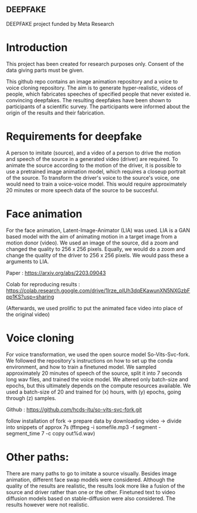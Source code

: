 ## DEEPFAKE
DEEPFAKE project funded by Meta Research

# Introduction
This project has been created for research purposes only. Consent of the data giving parts must be given.

This github repo contains an image animation repository and a voice to voice cloning repository. The aim is to generate hyper-realistic, videos of people, which fabricates speeches of specified people that never existed ie. convincing deepfakes. The resulting deepfakes have been shown to participants of a scientific survey. The participants were informed about the origin of the results and their fabrication.

# Requirements for deepfake

A person to imitate (source), and a video of a person to drive the motion and speech of the source in a generated video (driver) are required.
To animate the source according to the motion of the driver, it is possible to use a pretrained image animation model, which requires a closeup portrait of the source.
To transform the driver's voice to the source's voice, one would need to train a voice-voice model. This would require approximately 20 minutes or more speech data of the source to be succesful.


# Face animation

For the face animation, Latent-Image-Animator (LIA) was used. LIA is a GAN based model with the aim of animating motion in a target image from a motion donor (video). We used an image of the source, did a zoom and changed the quality to 256 x 256 pixels. Equally, we would do a zoom and change the quality of the driver to 256 x 256 pixels. We would pass these a arguments to LIA.

Paper : https://arxiv.org/abs/2203.09043

Colab for reproducing results : https://colab.research.google.com/drive/1lrze_pIUh3dqEKawunXN5NXGzbFpp1KS?usp=sharing

(Afterwards, we used prolific to put the animated face video into place of the original video)

# Voice cloning

For voice transformation, we used the open source model So-Vits-Svc-fork. We followed the repository's instructions on how to set up the conda environment, and how to train a finetuned model. We sampled approximately 20 minutes of speech of the source, split it into 7 seconds long wav files, and trained the voice model. We altered only batch-size and epochs, but this ultimately depends on the compute resources available. We used a batch-size of 20 and trained for (x) hours, with (y) epochs, going through (z) samples.

Github : https://github.com/hcds-itu/so-vits-svc-fork.git

follow installation of fork -> prepare data by downloading video -> divide into snippets of approx 7s (ffmpeg -i somefile.mp3 -f segment -segment_time 7 -c copy out%d.wav)


# Other paths:

There are many paths to go to imitate a source visually. Besides image animation, different face swap models were considered. Although the quality of the results are realistic, the results look more like a fusion of the source and driver rather than one or the other. 
Finetuned text to video diffusion models based on stable-diffusion were also considered. The results however were not realistic.

